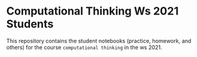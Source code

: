 # Computational Thinking Ws 2021 Students

This repository contains the student notebooks (practice, homework, and others) for the course ``computational thinking`` in the ws 2021.